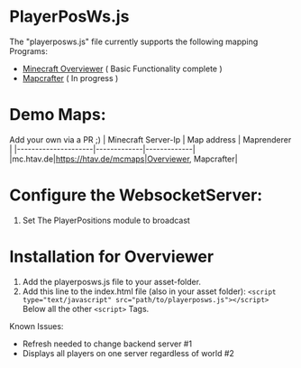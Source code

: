 # PlayerPosWs.js

The "playerposws.js" file currently supports the following mapping Programs:  
- [Minecraft Overviewer](https://overviewer.org) ( Basic Functionality complete )
- [Mapcrafter](https://github.com/mapcrafter/mapcrafter) ( In progress )
  
# Demo Maps: 
Add your own via a PR ;)
| Minecraft Server-Ip | Map address | Maprenderer |
|---------------------|-------------|-------------|
|mc.htav.de|https://htav.de/mcmaps|Overviewer, Mapcrafter|
  
# Configure the WebsocketServer:

1. Set The PlayerPositions module to broadcast

# Installation for Overviewer
  
1. Add the playerposws.js file to your asset-folder.
2. Add this line to the index.html file (also in your asset folder): `<script type="text/javascript" src="path/to/playerposws.js"></script>` Below all the other `<script>` Tags.

Known Issues:
- Refresh needed to change backend server #1
- Displays all players on one server regardless of world #2